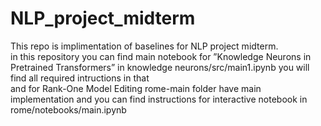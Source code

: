 # NLP_project_midterm
This repo is implimentation of baselines for NLP project midterm.  
in this repository you can find main notebook for ”Knowledge Neurons in Pretrained
Transformers” in knowledge neurons/src/main1.ipynb  you will find all required intructions in that  
and for Rank-One Model Editing rome-main folder have main implementation and you can find instructions for interactive notebook in rome/notebooks/main.ipynb

